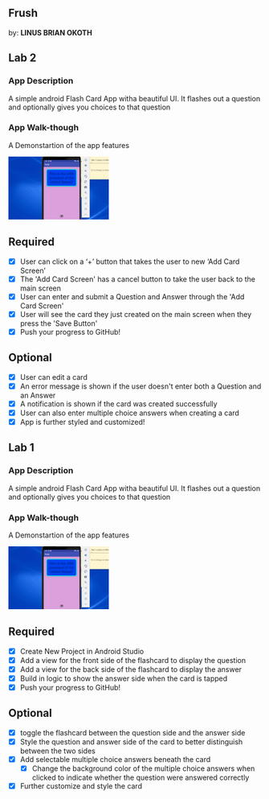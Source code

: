## Frush
by: **LINUS BRIAN OKOTH**


## Lab 2

### App Description
A simple android Flash Card App witha beautiful UI. It flashes out a question and optionally gives you choices to that question

### App Walk-though
A Demonstartion of the app features

<img src="Lab1.gif" width=200><br>

## Required
* [x] User can click on a ‘+’ button that takes the user to new ‘Add Card Screen’
* [x] The 'Add Card Screen' has a cancel button to take the user back to the main screen
* [x] User can enter and submit a Question and Answer through the 'Add Card Screen'
* [x] User will see the card they just created on the main screen when they press the 'Save Button'
* [x] Push your progress to GitHub!

## Optional
* [x] User can edit a card
* [x] An error message is shown if the user doesn't enter both a Question and an Answer
* [x] A notification is shown if the card was created successfully
* [x] User can also enter multiple choice answers when creating a card
* [x] App is further styled and customized!

## Lab 1

### App Description
A simple android Flash Card App witha beautiful UI. It flashes out a question and optionally gives you choices to that question

### App Walk-though
A Demonstartion of the app features

<img src="Lab1.gif" width=200><br>

## Required
* [x] Create New Project in Android Studio
* [x] Add a view for the front side of the flashcard to display the question
* [x] Add a view for the back side of the flashcard to display the answer
* [x] Build in logic to show the answer side when the card is tapped
* [x] Push your progress to GitHub!

## Optional
* [x] toggle the flashcard between the question side and the answer side
* [x] Style the question and answer side of the card to better distinguish between the two sides
* [x] Add selectable multiple choice answers beneath the card
   * [x] Change the background color of the multiple choice answers when clicked to indicate whether the question were answered correctly
* [x] Further customize and style the card

